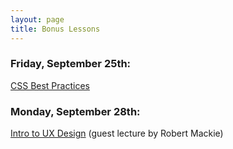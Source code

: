 ```yaml
---
layout: page
title: Bonus Lessons
---
```


### Friday, September 25th:

[CSS Best Practices](/slides/bonus-css-best-practices-slides/)

### Monday, September 28th:

[Intro to UX Design](/public/files/intro-to-ux.pdf) (guest lecture by Robert Mackie)
